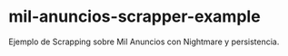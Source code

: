 # mil-anuncios-scrapper-example
Ejemplo de Scrapping sobre Mil Anuncios con Nightmare y persistencia.
